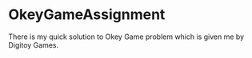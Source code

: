 # OkeyGameAssignment
There is my quick solution to Okey Game problem which is given me by Digitoy Games.
